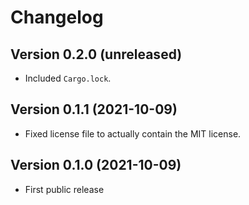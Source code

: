 # Changelog


## Version 0.2.0 (unreleased)

- Included `Cargo.lock`.


## Version 0.1.1 (2021-10-09)

- Fixed license file to actually contain the MIT license.


## Version 0.1.0 (2021-10-09)

- First public release
